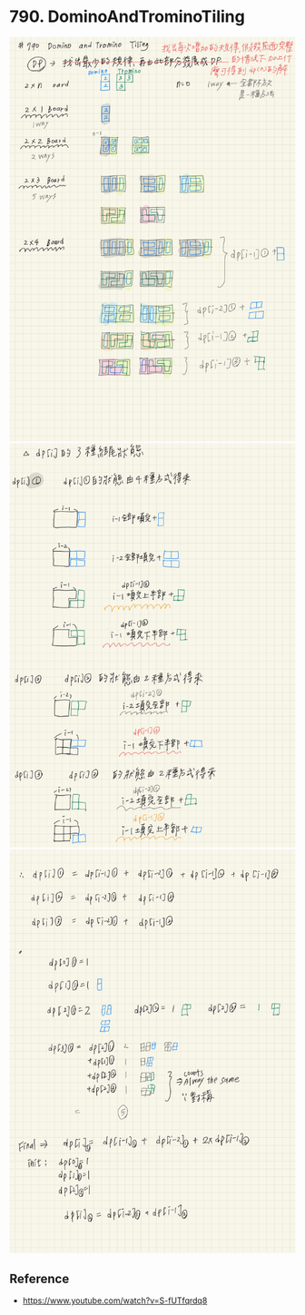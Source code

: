 # 790. DominoAndTrominoTiling

![alt text](img/Leetcode-65.jpg)
![alt text](img/Leetcode-66.jpg)
![alt text](img/Leetcode-67.jpg)

## Reference

* https://www.youtube.com/watch?v=S-fUTfqrdq8